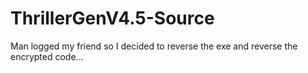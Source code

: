 # ThrillerGenV4.5-Source
Man logged my friend so I decided to reverse the exe and reverse the encrypted code...
